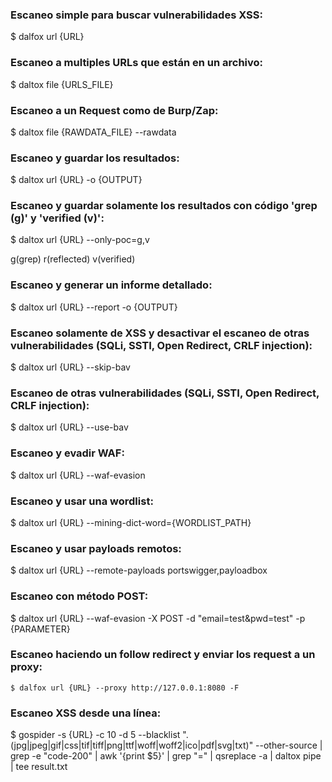 ### Escaneo simple para buscar vulnerabilidades XSS:
$ dalfox url {URL}
### Escaneo a multiples URLs que están en un archivo:
$ daltox file {URLS_FILE}
### Escaneo a un Request como de Burp/Zap:
$ daltox file {RAWDATA_FILE} --rawdata
### Escaneo y guardar los resultados:
$ daltox url {URL} -o {OUTPUT}
### Escaneo y guardar solamente los resultados con código 'grep (g)' y 'verified (v)':
$ daltox url {URL} --only-poc=g,v

g(grep)
r(reflected)
v(verified)
### Escaneo y generar un informe detallado:
$ daltox url {URL} --report -o {OUTPUT}
### Escaneo solamente de XSS y desactivar el escaneo de otras vulnerabilidades (SQLi, SSTI, Open Redirect, CRLF injection):
$ daltox url {URL} --skip-bav
### Escaneo de otras vulnerabilidades (SQLi, SSTI, Open Redirect, CRLF injection):
$ daltox url {URL} --use-bav
### Escaneo y evadir WAF:
$ daltox url {URL} --waf-evasion
### Escaneo y usar una wordlist:
$ daltox url {URL} --mining-dict-word={WORDLIST_PATH}
### Escaneo y usar payloads remotos:
$ daltox url {URL} --remote-payloads portswigger,payloadbox
### Escaneo con método POST:
$ daltox url {URL} --waf-evasion -X POST -d "email=test&pwd=test" -p {PARAMETER}
### Escaneo haciendo un follow redirect y enviar los request a un proxy:
`$ dalfox url {URL} --proxy http://127.0.0.1:8080 -F`
### Escaneo XSS desde una línea:
$ gospider -s {URL} -c 10 -d 5 --blacklist ".(jpg|jpeg|gif|css|tif|tiff|png|ttf|woff|woff2|ico|pdf|svg|txt)" --other-source | grep -e "code-200" | awk '{print $5}' | grep "=" | qsreplace -a | daltox pipe | tee result.txt